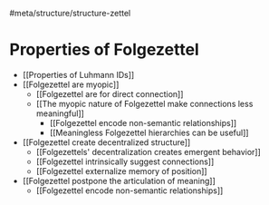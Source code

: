 #meta/structure/structure-zettel 

# Properties of Folgezettel
- [[Properties of Luhmann IDs]]
- [[Folgezettel are myopic]]
    - [[Folgezettel are for direct connection]]
    - [[The myopic nature of Folgezettel make connections less meaningful]]
        - [[Folgezettel encode non-semantic relationships]]
        - [[Meaningless Folgezettel hierarchies can be useful]]
- [[Folgezettel create decentralized structure]]
    - [[Folgezettels' decentralization creates emergent behavior]]
    - [[Folgezettel intrinsically suggest connections]]
    - [[Folgezettel externalize memory of position]]
- [[Folgezettel postpone the articulation of meaning]]
    - [[Folgezettel encode non-semantic relationships]]
